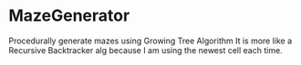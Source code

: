 # MazeGenerator
Procedurally generate mazes using Growing Tree Algorithm
It is more like a Recursive Backtracker alg because I am using the newest cell each time.

